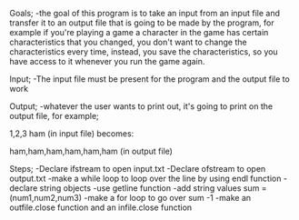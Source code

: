 Goals; -the goal of this program is to take an input from an input file
and transfer it to an output file that is going to be made by the
program, for example if you're playing a game a character in the game
has certain characteristics that you changed, you don't want to change
the characteristics every time, instead, you save the characteristics,
so you have access to it whenever you run the game again.

Input; -The input file must be present for the program and the output
file to work

Output; -whatever the user wants to print out, it's going to print on
the output file, for example;

1,2,3 ham (in input file) becomes:

ham,ham,ham,ham,ham,ham (in output file)

Steps; -Declare ifstream to open input.txt -Declare ofstream to open
output.txt -make a while loop to loop over the line by using endl
function -declare string objects -use getline function -add string
values sum = (num1,num2,num3) -make a for loop to go over sum -1 -make
an outfile.close function and an infile.close function
